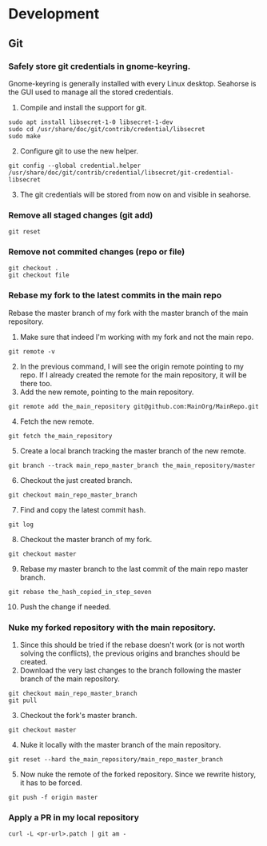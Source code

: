 # Development
## Git
### Safely store git credentials in gnome-keyring.
Gnome-keyring is generally installed with every Linux desktop. Seahorse is the GUI used to manage all the stored credentials.
1. Compile and install the support for git.
```
sudo apt install libsecret-1-0 libsecret-1-dev
sudo cd /usr/share/doc/git/contrib/credential/libsecret
sudo make
```
2. Configure git to use the new helper.
```
git config --global credential.helper /usr/share/doc/git/contrib/credential/libsecret/git-credential-libsecret
```
3. The git credentials will be stored from now on and visible in seahorse.
### Remove all staged changes (git add)
```
git reset
```
### Remove not commited changes (repo or file)
```
git checkout .
git checkout file
```
### Rebase my fork to the latest commits in the main repo
Rebase the master branch of my fork with the master branch of the main repository.
1. Make sure that indeed I'm working with my fork and not the main repo.
```
git remote -v
```
2. In the previous command, I will see the origin remote pointing to my repo. If I already created the remote for the main repository, it will be there too.
3. Add the new remote, pointing to the main repository.
```
git remote add the_main_repository git@github.com:MainOrg/MainRepo.git
```
4. Fetch the new remote.
```
git fetch the_main_repository
```
5. Create a local branch tracking the master branch of the new remote.
```
git branch --track main_repo_master_branch the_main_repository/master
```
6. Checkout the just created branch.
```
git checkout main_repo_master_branch
```
7. Find and copy the latest commit hash.
```
git log
```
8. Checkout the master branch of my fork.
```
git checkout master
```
9. Rebase my master branch to the last commit of the main repo master branch.
```
git rebase the_hash_copied_in_step_seven
```
10. Push the change if needed.
### Nuke my forked repository with the main repository.
1. Since this should be tried if the rebase doesn't work (or is not worth solving the conflicts), the previous origins and branches should be created.
2. Download the very last changes to the branch following the master branch of the main repository.
```
git checkout main_repo_master_branch
git pull
```
3. Checkout the fork's master branch.
```
git checkout master
```
4. Nuke it locally with the master branch of the main repository.
```
git reset --hard the_main_repository/main_repo_master_branch
```
5. Now nuke the remote of the forked repository. Since we rewrite history, it has to be forced.
```
git push -f origin master
```
### Apply a PR in my local repository
```
curl -L <pr-url>.patch | git am -
```



